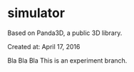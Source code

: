 # simulator
Based on Panda3D, a public 3D library.

Created at: April 17, 2016


Bla Bla Bla This is an experiment branch.